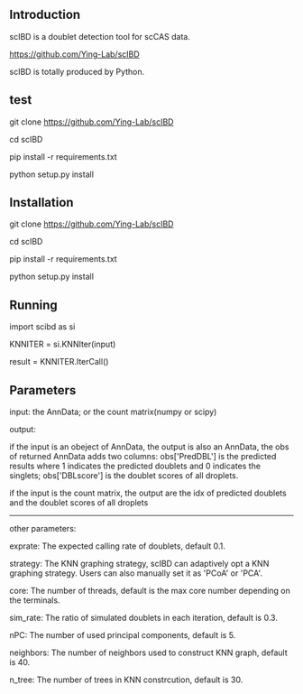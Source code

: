 Introduction
-----
scIBD is a doublet detection tool for scCAS data.

https://github.com/Ying-Lab/scIBD

scIBD is totally produced by Python.

test
-----
git clone https://github.com/Ying-Lab/scIBD

cd scIBD

pip install -r requirements.txt 

python setup.py install


Installation
-----
git clone https://github.com/Ying-Lab/scIBD

cd scIBD

pip install -r requirements.txt 

python setup.py install


Running
-----

import scibd as si

KNNITER = si.KNNIter(input)

result = KNNITER.IterCall()


Parameters
-----
input: the AnnData; or the count matrix(numpy or scipy)

output: 

if the input is an obeject of AnnData, the output is also an AnnData, the obs of returned AnnData adds two columns: obs['PredDBL'] is the predicted results where 1 indicates the predicted doublets and 0 indicates the singlets; obs['DBLscore'] is the doublet scores of all droplets.

if the input is the count matrix, the output are the idx of predicted doublets and the doublet scores of all droplets

-----
other parameters:

exprate: The expected calling rate of doublets, default 0.1.

strategy: The KNN graphing strategy, scIBD can adaptively opt a KNN graphing strategy. Users can also manually set it as 'PCoA' or 'PCA'.

core: The number of threads, default is the max core number depending on the terminals.

sim_rate: The ratio of simulated doublets in each iteration, default is 0.3.

nPC: The number of used principal components, default is 5.

neighbors: The number of neighbors used to construct KNN graph, default is 40.

n_tree: The number of trees in KNN constrcution, default is 30.





